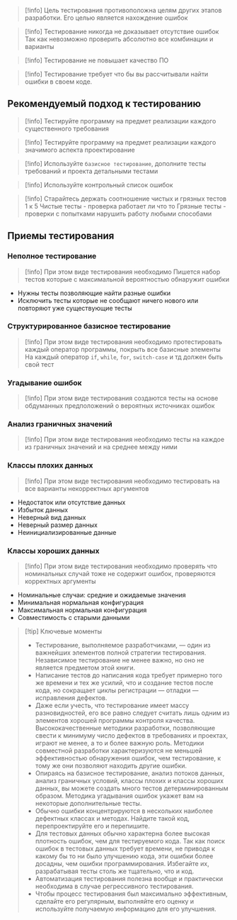 >[!info] Цель тестирования противоположна целям других этапов разработки.
>Его целью является нахождение ошибок

>[!info] Тестирование никогда не доказывает отсутствие ошибок
>Так как невозможно проверить абсолютно все комбинации и варианты

>[!info] Тестирование не повышает качество ПО

>[!info] Тестирование требует что бы вы рассчитывали найти ошибки в своем коде.

## Рекомендуемый подход к тестированию

>[!info] Тестируйте программу на предмет реализации каждого существенного требования

>[!info] Тестируйте программу на предмет реализации каждого значимого аспекта проектирование

>[!info] Используйте `базисное тестирование`, дополните тесты требований и проекта детальными тестами

>[!info] Используйте контрольный список ошибок

>[!info] Старайтесь держать соотношение чистых и грязных тестов 1 к 5
>Чистые тесты - проверка работает ли что то
>Грязные тесты - проверки с попытками нарушить работу любыми способами

## Приемы тестирования

### Неполное тестирование

>[!info] При этом виде тестирования необходимо
>Пишется набор тестов которые с максимальной вероятностью обнаружит ошибки

* Нужны тесты позволяющие найти разные ошибки
* Исключить тесты которые не сообщают ничего нового или повторяют уже существующие тесты

### Структурированное базисное тестирование

>[!info] При этом виде тестирования необходимо протестировать каждый оператор программы, покрыть все базисные элементы
>На каждый оператор `if`, `while`, `for`, `switch-case` и тд должен быть свой тест

### Угадывание ошибок

>[!info] При этом виде тестирования создаются тесты на основе обдуманных предположений о вероятных источниках ошибок

### Анализ граничных значений

>[!info] При этом виде тестирования необходимо тесты на каждое из граничных значений и на среднее между ними

### Классы плохих данных

>[!info] При этом виде тестирования необходимо тестировать на все варианты некорректных аргументов

* Недостаток или отсутствие данных
* Избыток данных
* Неверный вид данных
* Неверный размер данных
* Неинициализированные данные

### Классы хороших данных

>[!info] При этом виде тестирования необходимо проверять что номинальных случай тоже не содержит ошибок, проверяются корректных аргументы

* Номинальные случаи: средние и ожидаемые значения
* Минимальная нормальная конфигурация
* Максимальная нормальная конфигурация
* Совместимость с старыми данными

>[!tip] Ключевые моменты
>* Тестирование, выполняемое разработчиками, — один из важнейших элементов полной стратегии тестирования. Независимое  тестирование не менее важно, но оно не является предметом этой книги.
>* Написание тестов до написания кода требует примерно того же времени и тех же усилий, что и создание тестов после кода,  но сокращает циклы регистрации — отладки — исправления дефектов.
>* Даже если учесть, что тестирование имеет массу разновидностей, его все равно следует считать лишь одним из элементов  хорошей программы контроля качества. Высококачественные методики разработки, позволяющие свести к минимуму число  дефектов в требованиях и проектах, играют не менее, а то и более важную роль. Методики совместной разработки  характеризуются не меньшей эффективностью обнаружения ошибок, чем тестирование, к тому же они позволяют находить  другие ошибки.
>* Опираясь на базисное тестирование, анализ потоков данных, анализ граничных условий, классы плохих и классы хороших  данных, вы можете создать много тестов детерминированным образом. Методика угадывания ошибок укажет вам на некоторые  дополнительные тесты.
>* Обычно ошибки концентрируются в нескольких наиболее дефектных классах и методах. Найдите такой код, перепроектируйте  его и перепишите.
>* Для тестовых данных обычно характерна более высокая плотность ошибок, чем для тестируемого кода. Так как поиск ошибок  в тестовых данных требует времени, не приводя к какому бы то ни было улучшению кода, эти ошибки более досадны, чем  ошибки программирования. Избегайте их, разрабатывая тесты столь же тщательно, что и код.
>* Автоматизация тестирования полезна вообще и практически необходима в случае регрессивного тестирования.
>* Чтобы процесс тестирования был максимально эффективным, сделайте его регулярным, выполняйте его оценку и используйте получаемую информацию для его улучшения.